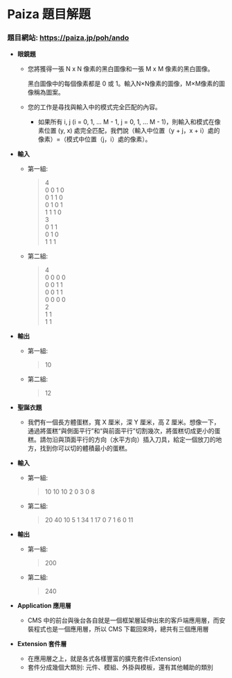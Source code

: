 # Paiza 題目解題
### 題目網站: <https://paiza.jp/poh/ando>



*  **眼鏡題**

	* 您將獲得一張 N x N 像素的黑白圖像和一張 M x M 像素的黑白圖像。

 		 黑白圖像中的每個像素都是 0 或 1。輸入N×N像素的圖像，M×M像素的圖像稱為圖案。
	* 您的工作是尋找與輸入中的模式完全匹配的內容。
		 * 如果所有 i, j (i = 0, 1, ... M - 1, j = 0, 1, ... M - 1)，則輸入和模式在像素位置 (y, x) 處完全匹配，我們說（輸入中位置（y + j，x + i）處的像素）=（模式中位置（j，i）處的像素）。

*  **輸入**

	* 第一組:
		>4  
		0 0 1 0  
		0 1 1 0  
		0 1 0 1  
		1 1 1 0  
		3  
		0 1 1  
		0 1 0  
		1 1 1
	* 第二組:
		>4  
		0 0 0 0  
		0 0 1 1  
		0 0 1 1  
		0 0 0 0  
		2  
		1 1  
		1 1

*  **輸出**

	* 第一組:
		>10
	* 第二組:
		>12

*  **聖誕衣題**

	* 我們有一個長方體蛋糕，寬 X 厘米，深 Y 厘米，高 Z 厘米。想像一下，通過將蛋糕“與側面平行”和“與前面平行”切割幾次，將蛋糕切成更小的蛋糕。請勿沿與頂面平行的方向（水平方向）插入刀具，給定一個放刀的地方，找到你可以切的體積最小的蛋糕。



*  **輸入**

	* 第一組:
		>10 10 10 2
		0 3
		0 8
	* 第二組:
		>20 40 10 5
		1 34
		1 17
		0 7
		1 6
		0 11

*  **輸出**

	* 第一組:
		>200
	* 第二組:
		>240
* **Application 應用層**  
	 * CMS 中的前台與後台各自就是一個框架層延伸出來的客戶端應用層，而安裝程式也是一個應用層，所以 CMS 下載回來時，總共有三個應用層


* **Extension 套件層**  
	 * 在應用層之上，就是各式各樣豐富的擴充套件(Extension)
	 * 套件分成幾個大類別: 元件、模組、外掛與模板，還有其他輔助的類別
